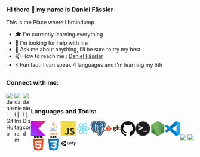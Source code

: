 ### Hi there 👋 my name is Daniel Fässler

<!--
**DanielWilliamFaessler/DanielWilliamFaessler** is a ✨ _special_ ✨ repository because its `README.md` (this file) appears on your GitHub profile.
-->

This is the Place where I braindump

- 🎓 I’m currently learning everything
- 🤔 I’m looking for help with life
- 💬 Ask me about anything, i'll be sure to try my best
- 📫 How to reach me :  [Daniel Fässler](mailto:danielwilliam.faessler@gmail.com)
- ⚡ Fun fact: I can speak 4 languages and i'm learning my 5th

### Connect with me:

[<img align="left" alt="daniel | GitHub" width="22px" src="https://cdn.jsdelivr.net/npm/simple-icons@v3/icons/github.svg" />][github]
[<img align="left" alt="daniel | Instagram" width="22px" src="https://cdn.jsdelivr.net/npm/simple-icons@v3/icons/instagram.svg" />][instagram]
[<img align="left" alt="daniel | Discord" width="22px" src="https://cdn.jsdelivr.net/npm/simple-icons@v3/icons/discord.svg" />][discord]
<br />

### Languages and Tools:
<img align="left" alt="Kotlin" width="40px" src="https://raw.githubusercontent.com/github/explore/80688e429a7d4ef2fca1e82350fe8e3517d3494d/topics/kotlin/kotlin.png" />
<img align="left" alt="Java" width="40px" src="https://raw.githubusercontent.com/github/explore/80688e429a7d4ef2fca1e82350fe8e3517d3494d/topics/java/java.png" />
<img align="left" alt="JavaScript" width="40px" src="https://raw.githubusercontent.com/github/explore/80688e429a7d4ef2fca1e82350fe8e3517d3494d/topics/javascript/javascript.png" />
<img align="left" alt="React" width="40px" src="https://raw.githubusercontent.com/github/explore/80688e429a7d4ef2fca1e82350fe8e3517d3494d/topics/react/react.png" />
<img align="left" alt="PostgreSQL" width="40px" src="https://raw.githubusercontent.com/github/explore/80688e429a7d4ef2fca1e82350fe8e3517d3494d/topics/postgresql/postgresql.png" />
<img align="left" alt="Git" width="40px" src="https://raw.githubusercontent.com/github/explore/80688e429a7d4ef2fca1e82350fe8e3517d3494d/topics/git/git.png" />
<img align="left" alt="GitHub" width="40px" src="https://raw.githubusercontent.com/github/explore/78df643247d429f6cc873026c0622819ad797942/topics/github/github.png" />
<img align="left" alt="Terminal" width="40px" src="https://raw.githubusercontent.com/github/explore/80688e429a7d4ef2fca1e82350fe8e3517d3494d/topics/terminal/terminal.png" />
<img align="left" alt="Node.js" width="40px" src="https://raw.githubusercontent.com/github/explore/80688e429a7d4ef2fca1e82350fe8e3517d3494d/topics/nodejs/nodejs.png" />
<img align="left" alt="Visual Studio Code" width="40px" src="https://raw.githubusercontent.com/github/explore/80688e429a7d4ef2fca1e82350fe8e3517d3494d/topics/visual-studio-code/visual-studio-code.png" />
<img align="left" alt="HTML" width="40px" src="https://raw.githubusercontent.com/github/explore/80688e429a7d4ef2fca1e82350fe8e3517d3494d/topics/html/html.png" />
<img align="left" alt="CSS" width="40px" src="https://raw.githubusercontent.com/github/explore/80688e429a7d4ef2fca1e82350fe8e3517d3494d/topics/css/css.png" />
<img align="left" alt="Unity" width="40px" src="https://raw.githubusercontent.com/github/explore/80688e429a7d4ef2fca1e82350fe8e3517d3494d/topics/unity/unity.png" />


<br />
<br />

<img align="center" src="https://github-readme-stats.vercel.app/api?username=DanielWilliamFaessler&show_icons=true&theme=tokyonight&count_private=true&include_all_commits=true">

 <img align="center" src="https://github-readme-stats.vercel.app/api/top-langs/?username=DanielWilliamFaessler&layout=compact&theme=tokyonight" />

[instagram]: https://www.instagram.com/danielwilliamfaessler/
[github]: https://github.com/DanielWilliamFaessler
[discord]: https://discord.gg/n2WWvyDXMP
